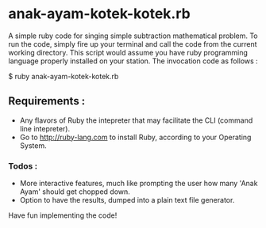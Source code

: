 # anak-ayam-kotek-kotek.rb

A simple ruby code for singing simple subtraction mathematical problem. To run the code, simply fire up your terminal and call the code from the current working directory. This script would assume you have ruby programming language properly installed on your station. The invocation code as follows :

$ ruby anak-ayam-kotek-kotek.rb

## Requirements :

- Any flavors of Ruby the intepreter that may facilitate the CLI (command line intepreter).
- Go to http://ruby-lang.com to install Ruby, according to your Operating System.

### Todos :

- More interactive features, much like prompting the user how many 'Anak Ayam' should get chopped down.
- Option to have the results, dumped into a plain text file generator.

Have fun implementing the code!

